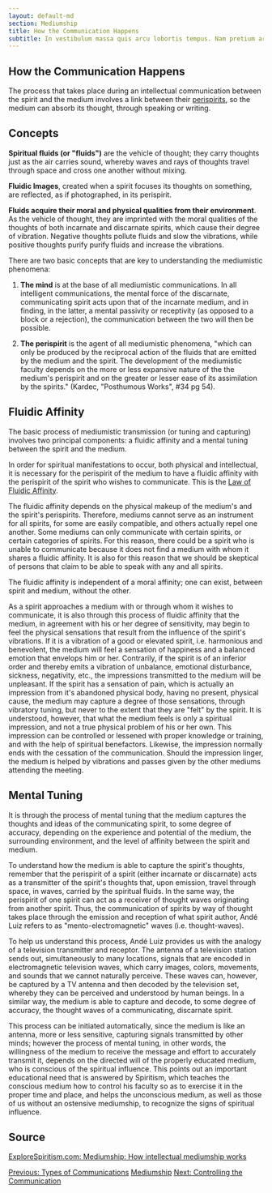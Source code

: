 ```yaml
---
layout: default-md
section: Mediumship
title: How the Communication Happens
subtitle: In vestibulum massa quis arcu lobortis tempus. Nam pretium arcu in odio vulputate luctus.
---
```


## How the Communication Happens
The process that takes place during an intellectual communication between the spirit and the medium involves a link between their [perispirits](/about/perispirit), so the medium can absorb its thought, through speaking or writing.

## Concepts
**Spiritual fluids (or "fluids")** are the vehicle of thought; they carry thoughts just as the air carries sound, whereby waves and rays of thoughts travel through space and cross one another without mixing.

**Fluidic Images**, created when a spirit focuses its thoughts on something, are reflected, as if photographed, in its perispirit.

**Fluids acquire their moral and physical qualities from their environment**.  As the vehicle of thought, they are imprinted with the moral qualities of the thoughts of both incarnate and discarnate spirits, which cause their degree of vibration.  Negative thoughts pollute fluids and slow the vibrations, while positive thoughts purify purify fluids and increase the vibrations.

There are two basic concepts that are key to understanding the mediumistic phenomena:

1. **The mind** is at the base of all mediumistic communications.  In all intelligent communications, the mental force of the discarnate, communicating spirit acts upon that of the incarnate medium, and in finding, in the latter, a mental passivity or receptivity (as opposed to a block or a rejection), the communication between the two will then be possible.

2. **The perispirit** is the agent of all mediumistic phenomena, "which can only be produced by the reciprocal action of the fluids that are emitted by the medium and the spirit. The development of the mediumistic faculty depends on the more or less expansive nature of the the medium's perispirit and on the greater or lesser ease of its assimilation by the spirits."  (Kardec, "Posthumous Works", #34 pg 54). 


## Fluidic Affinity
The basic process of mediumistic transmission (or tuning and capturing) involves two principal components: a fluidic affinity and a mental tuning between the spirit and the medium.

In order for spiritual manifestations to occur, both physical and intellectual, it is necessary for the perispirit of the medium to have a fluidic affinity with the perispirit of the spirit who wishes to communicate. This is the [Law of Fluidic Affinity](/divine-laws/fluidic-affinity).  

The fluidic affinity depends on the physical makeup of the medium's and the spirit's perispirits.  Therefore, mediums cannot serve as an instrument for all spirits, for some are easily compatible, and others actually repel one another.  Some mediums can only communicate with certain spirits, or certain categories of spirits.  For this reason, there could be a spirit who is unable to communicate because it does not find a medium with whom it shares a fluidic affinity.  It is also for this reason that we should be skeptical of persons that claim to be able to speak with any and all spirits.

The fluidic affinity is independent of a moral affinity; one can exist, between spirit and medium, without the other.

As a spirit approaches a medium with or through whom it wishes to communicate, it is also through this process of fluidic affinity that the medium, in agreement with his or her degree of sensitivity, may begin to feel the physical sensations that result from the influence of the spirit's vibrations.  If it is a vibration of a good or elevated spirit, i.e. harmonious and benevolent, the medium will feel a sensation of happiness and a balanced emotion that envelops him or her.  Contrarily, if the spirit is of an inferior order and thereby emits a vibration of unbalance, emotional disturbance, sickness, negativity, etc., the impressions transmitted to the medium will be unpleasant.  If the spirit has a sensation of pain, which is actually an impression from it's abandoned physical body, having no present, physical cause, the medium may capture a degree of those sensations, through vibratory tuning, but never to the extent that they are "felt" by the spirit.  It is understood, however, that what the medium feels is only a spiritual impression, and not a true physical problem of his or her own.  This impression can be controlled or lessened with proper knowledge or training, and with the help of spiritual benefactors.  Likewise, the impression normally ends with the cessation of the communication.  Should the impression linger, the medium is helped by vibrations and passes given by the other mediums attending the meeting.  

## Mental Tuning
It is through the process of mental tuning that the medium captures the thoughts and ideas of the communicating spirit, to some degree of accuracy, depending on the experience and potential of the medium, the surrounding environment, and the level of affinity between the spirit and medium.

To understand how the medium is able to capture the spirit's thoughts, remember that the perispirit of a spirit (either incarnate or discarnate) acts as a transmitter of the spirit's thoughts that, upon emission, travel through space, in waves, carried by the spiritual fluids.  In the same way, the perispirit of one spirit can act as a receiver of thought waves originating from another spirit.  Thus, the communication of spirits by way of thought takes place through the emission and reception of what spirit author, Andé Luiz refers to as "mento-electromagnetic" waves (i.e. thought-waves).

To help us understand this process, Andé Luiz provides us with the analogy of a television transmitter and receptor.   The antenna of a television station sends out, simultaneously to many locations, signals that are encoded in electromagnetic television waves, which carry images, colors, movements, and sounds that we cannot naturally perceive. These waves can, however, be captured by a TV antenna and then decoded by the television set, whereby they can be perceived and understood by human beings.  In a similar way, the medium is able to capture and decode, to some degree of accuracy, the thought waves of a communicating, discarnate spirit.  

This process can be initiated automatically, since the medium is like an antenna, more or less sensitive, capturing signals transmitted by other minds; however the process of mental tuning, in other words, the willingness of the medium to receive the message and effort to accurately transmit it, depends on the directed will of the properly educated medium, who is conscious of the spiritual influence.  This points out an important educational need that is answered by Spiritism, which teaches the conscious medium how to control his faculty so as to exercise it in the proper time and place, and helps the unconscious medium, as well as those of us without an ostensive mediumship, to recognize the signs of spiritual influence. 



## Source
[ExploreSpiritism.com: Mediumship: How intellectual mediumship works](//www.explorespiritism.com/Science_Mediumship_Intellectual_Intro.htm)



<a href="types-of-communications" class="button">Previous: Types of Communications</a>
<a href="./" class="button special">Mediumship</a>
<a href="communication-control" class="button">Next: Controlling the Communication</a>